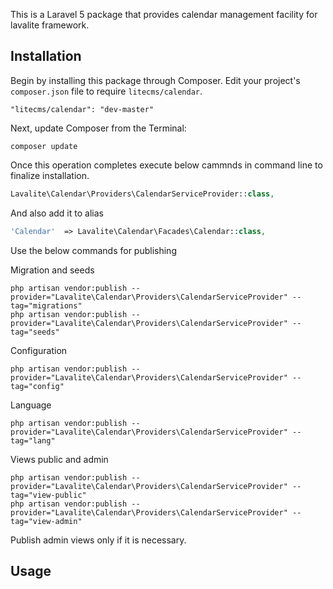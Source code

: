 This is a Laravel 5 package that provides calendar management facility for lavalite framework.

## Installation

Begin by installing this package through Composer. Edit your project's `composer.json` file to require `litecms/calendar`.

    "litecms/calendar": "dev-master"

Next, update Composer from the Terminal:

    composer update

Once this operation completes execute below cammnds in command line to finalize installation.

```php
Lavalite\Calendar\Providers\CalendarServiceProvider::class,

```

And also add it to alias

```php
'Calendar'  => Lavalite\Calendar\Facades\Calendar::class,
```

Use the below commands for publishing

Migration and seeds

    php artisan vendor:publish --provider="Lavalite\Calendar\Providers\CalendarServiceProvider" --tag="migrations"
    php artisan vendor:publish --provider="Lavalite\Calendar\Providers\CalendarServiceProvider" --tag="seeds"

Configuration

    php artisan vendor:publish --provider="Lavalite\Calendar\Providers\CalendarServiceProvider" --tag="config"

Language

    php artisan vendor:publish --provider="Lavalite\Calendar\Providers\CalendarServiceProvider" --tag="lang"

Views public and admin

    php artisan vendor:publish --provider="Lavalite\Calendar\Providers\CalendarServiceProvider" --tag="view-public"
    php artisan vendor:publish --provider="Lavalite\Calendar\Providers\CalendarServiceProvider" --tag="view-admin"

Publish admin views only if it is necessary.

## Usage



